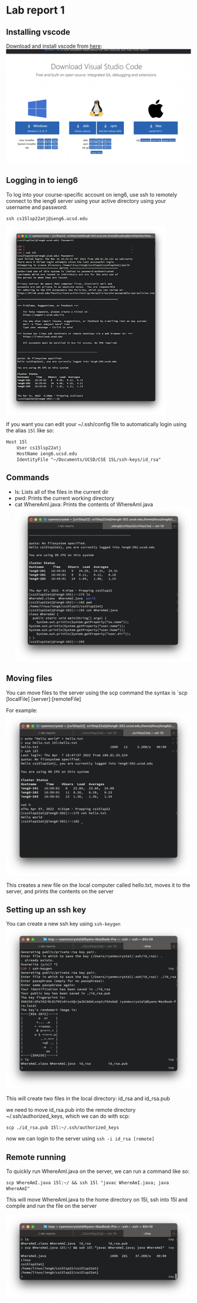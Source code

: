 # Lab report 1

## Installing vscode
Download and install vscode from [here](https://code.visualstudio.com/download):
![vscode](media/vscode-download.png)

## Logging in to ieng6

To log into your course-specific account on ieng6, use ssh to remotely connect to the ieng6 server using your active directory using your username and password:

```
ssh cs15lsp22atj@ieng6.ucsd.edu
```

![ssh](media/ssh.png)

If you want you can edit your ~/.ssh/config file to automatically login using the alias `15l` like so:
```
Host 15l
	User cs15lsp22atj
	HostName ieng6.ucsd.edu 
	IdentityFile "~/Documents/UCSD/CSE 15L/ssh-keys/id_rsa"
```

## Commands
* ls: Lists all of the files in the current dir
* pwd: Prints the current working directory
* cat WhereAmI.java: Prints the contents of WhereAmI.java
![commands](media/commands.png)

## Moving files
You can move files to the server using the scp command
the syntax is `scp [localFile] [server]:[remoteFile]

For example:
![scp](media/scp.png)

This creates a new file on the local computer called hello.txt, moves it to the server, and prints the contents on the server

## Setting up an ssh key

You can create a new ssh key using `ssh-keygen`
![ssh](media/keygen.png)

This will create two files in the local directory: id_rsa and id_rsa.pub

we need to move id_rsa.pub into the remote directory ~/.ssh/authorized_keys, which we can do with scp:
```
scp ./id_rsa.pub 15l:~/.ssh/authorized_keys
```
now we can login to the server using `ssh -i id_rsa [remote]`

## Remote running
To quickly run WhereAmI.java on the server, we can run a command like so:

```
scp WhereAmI.java 15l:~/ && ssh 15l "javac WhereAmI.java; java WhereAmI"
```

This will move WhereAmI.java to the home directory on 15l, ssh into 15l and compile and run the file on the server

![where](media/where.png)